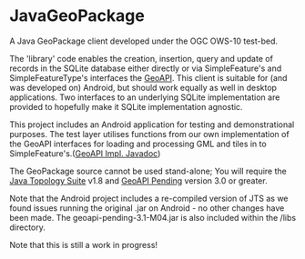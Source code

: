JavaGeoPackage
==============

A Java GeoPackage client developed under the OGC OWS-10 test-bed.

The 'library' code enables the creation, insertion, query and update of records in the SQLite database either directly or via SimpleFeature's and SimpleFeatureType's interfaces the <a href="www.geoapi.org/">GeoAPI</a>. This client is suitable for (and was developed on) Android, but should work equally as well in desktop applications. Two interfaces to an underlying SQLite implementation are provided to hopefully make it SQLite implementation agnostic.

This project includes an Android application for testing and demonstrational purposes. The test layer utilises functions from our own implementation of the GeoAPI interfaces for loading and processing GML and tiles in to SimpleFeature's.(<a href="http://www.awila.co.uk/dev_doc/geoapi_doc/index.html">GeoAPI Impl. Javadoc</a>)<p>

The GeoPackage source cannot be used stand-alone; You will require the <a href="http://www.vividsolutions.com/jts/JTSHome.htm">Java Topology Suite</a> v1.8 and <a href="http://maven.geotoolkit.org/org/opengis/geoapi-pending/">GeoAPI Pending</a> version 3.0 or greater.<p>

Note that the Android project includes a re-compiled version of JTS as we found issues running the original .jar on Android - no other changes have been made. The geoapi-pending-3.1-M04.jar is also included within the /libs directory.
<p>
Note that this is still a work in progress!
